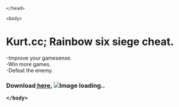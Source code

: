 <html>
    <head>
        <link rel="stylesheet" href="style.css">







    </head>

    <body>
<h1>Kurt.cc; Rainbow six siege cheat.</h1>
<p>-Improve your gamesense.<br>
-Win more games.<br>
-Defeat the enemy.</p>
<h3>Download<a href="https://www.youtube.com/watch?v=dQw4w9WgXcQ" target="_blank"> here.</a>
    <image src="https://www.belong.gg/media/1638/b-gg-web-banner-3344-x-834-v22.jpg?crop=0.10179292929292902,0,0.10843434343434585,0.0000000000000028000647068472&cropmode=percentage&width=1900&height=600&rnd=131998995130000000" alt="Image loading..">





    </body>
</html>
